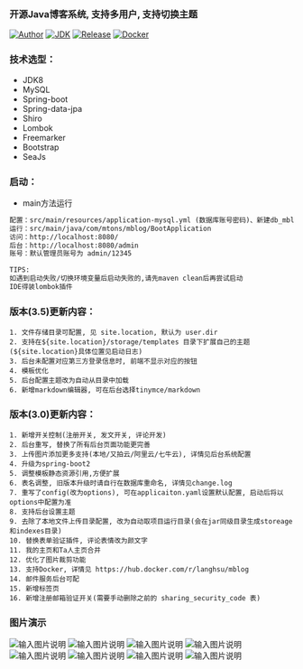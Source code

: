 ###  开源Java博客系统, 支持多用户, 支持切换主题

[![Author](https://img.shields.io/badge/author-landy-green.svg?style=flat-square)](http://mtons.com)
[![JDK](https://img.shields.io/badge/jdk-1.8-green.svg?style=flat-square)](#)
[![Release](https://img.shields.io/github/release/langhsu/mblog.svg?style=flat-square)](https://github.com/langhsu/mblog)
[![Docker](https://img.shields.io/docker/automated/langhsu/mblog.svg?style=flat-square)](https://hub.docker.com/r/langhsu/mblog)

### 技术选型：

* JDK8
* MySQL
* Spring-boot
* Spring-data-jpa
* Shiro
* Lombok
* Freemarker
* Bootstrap
* SeaJs

### 启动：
 - main方法运行
 ```xml
 配置：src/main/resources/application-mysql.yml (数据库账号密码)、新建db_mblog的数据库
 运行：src/main/java/com/mtons/mblog/BootApplication
 访问：http://localhost:8080/
 后台：http://localhost:8080/admin
 账号：默认管理员账号为 admin/12345
 
 TIPS: 
 如遇到启动失败/切换环境变量后启动失败的,请先maven clean后再尝试启动
 IDE得装lombok插件
```

    
### 版本(3.5)更新内容：
    1. 文件存储目录可配置, 见 site.location, 默认为 user.dir
    2. 支持在${site.location}/storage/templates 目录下扩展自己的主题(${site.location}具体位置见启动日志)
    3. 后台未配置对应第三方登录信息时, 前端不显示对应的按钮
    4. 模板优化
    5. 后台配置主题改为自动从目录中加载
    6. 新增markdown编辑器, 可在后台选择tinymce/markdown
    
### 版本(3.0)更新内容：
    1. 新增开关控制(注册开关, 发文开关, 评论开发)
    2. 后台重写, 替换了所有后台页面功能更完善
    3. 上传图片添加更多支持(本地/又拍云/阿里云/七牛云), 详情见后台系统配置
    4. 升级为spring-boot2
    5. 调整模板静态资源引用,方便扩展
    6. 表名调整, 旧版本升级时请自行在数据库重命名, 详情见change.log
    7. 重写了config(改为options), 可在applicaiton.yaml设置默认配置, 启动后将以options中配置为准
    8. 支持后台设置主题
    9. 去除了本地文件上传目录配置, 改为自动取项目运行目录(会在jar同级目录生成storeage和indexes目录)
    10. 替换表单验证插件, 评论表情改为颜文字
    11. 我的主页和Ta人主页合并
    12. 优化了图片裁剪功能
    13. 支持Docker, 详情见 https://hub.docker.com/r/langhsu/mblog
    14. 邮件服务后台可配
    15. 新增标签页
    16. 新增注册邮箱验证开关(需要手动删除之前的 sharing_security_code 表)
        
### 图片演示 
![输入图片说明](https://images.gitee.com/uploads/images/2019/0414/175116_449ed877_1758849.jpeg "1.jpg")
![输入图片说明](https://images.gitee.com/uploads/images/2019/0414/175353_6185e4f1_1758849.jpeg "在这里输入图片标题")
![输入图片说明](https://images.gitee.com/uploads/images/2019/0414/175438_f3bf5604_1758849.jpeg "3.jpg")
![输入图片说明](https://images.gitee.com/uploads/images/2019/0414/175505_86e7a9d0_1758849.jpeg "4.jpg")
![输入图片说明](https://images.gitee.com/uploads/images/2019/0414/175555_7c74ef37_1758849.jpeg "5.jpg")
![输入图片说明](https://images.gitee.com/uploads/images/2019/0414/175618_4cc45d39_1758849.jpeg "6.jpg")
![输入图片说明](https://images.gitee.com/uploads/images/2019/0414/175658_78ebdc6e_1758849.jpeg "7.jpg")
![输入图片说明](https://images.gitee.com/uploads/images/2019/0414/175717_46fc1496_1758849.jpeg "8.jpg")


